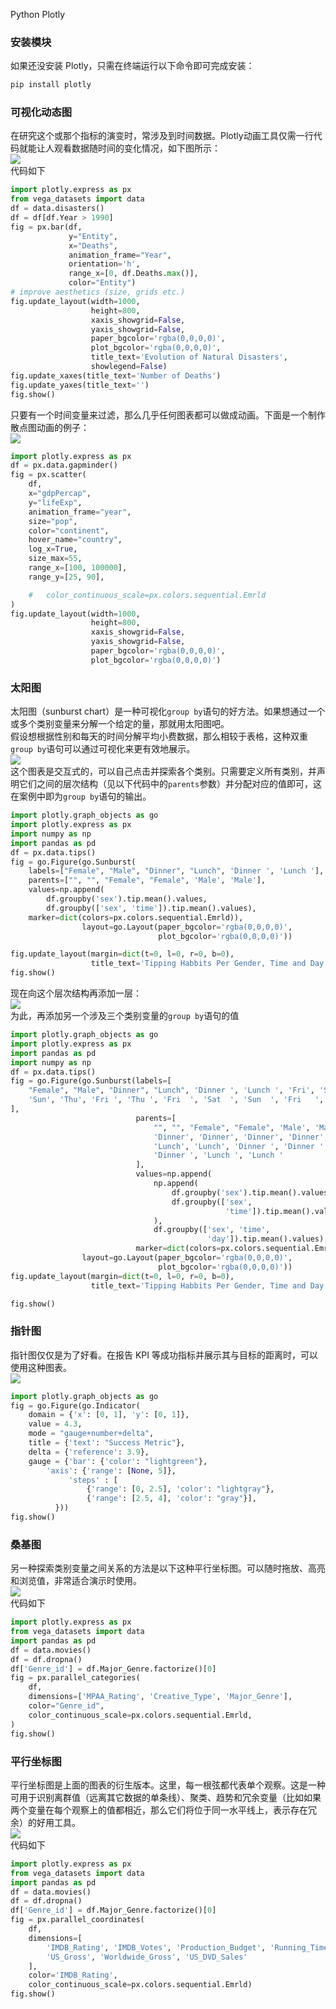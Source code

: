 Python Plotly
<a name="Pk2IO"></a>
### 安装模块
如果还没安装 Plotly，只需在终端运行以下命令即可完成安装：
```bash
pip install plotly
```
<a name="pH95m"></a>
### 可视化动态图
在研究这个或那个指标的演变时，常涉及到时间数据。Plotly动画工具仅需一行代码就能让人观看数据随时间的变化情况，如下图所示：<br />![](./img/1645080505371-a65e0026-88ab-4bfd-8048-d4c18222f60c.gif)<br />代码如下
```python
import plotly.express as px
from vega_datasets import data
df = data.disasters()
df = df[df.Year > 1990]
fig = px.bar(df,
             y="Entity",
             x="Deaths",
             animation_frame="Year",
             orientation='h',
             range_x=[0, df.Deaths.max()],
             color="Entity")
# improve aesthetics (size, grids etc.)
fig.update_layout(width=1000,
                  height=800,
                  xaxis_showgrid=False,
                  yaxis_showgrid=False,
                  paper_bgcolor='rgba(0,0,0,0)',
                  plot_bgcolor='rgba(0,0,0,0)',
                  title_text='Evolution of Natural Disasters',
                  showlegend=False)
fig.update_xaxes(title_text='Number of Deaths')
fig.update_yaxes(title_text='')
fig.show()
```
只要有一个时间变量来过滤，那么几乎任何图表都可以做成动画。下面是一个制作散点图动画的例子：<br />![](./img/1645080505076-69fb7870-584a-49fd-aa34-3575b7140541.gif)
```python
import plotly.express as px
df = px.data.gapminder()
fig = px.scatter(
    df,
    x="gdpPercap",
    y="lifeExp",
    animation_frame="year",
    size="pop",
    color="continent",
    hover_name="country",
    log_x=True,
    size_max=55,
    range_x=[100, 100000],
    range_y=[25, 90],

    #   color_continuous_scale=px.colors.sequential.Emrld
)
fig.update_layout(width=1000,
                  height=800,
                  xaxis_showgrid=False,
                  yaxis_showgrid=False,
                  paper_bgcolor='rgba(0,0,0,0)',
                  plot_bgcolor='rgba(0,0,0,0)')
```
<a name="urRyE"></a>
### 太阳图
太阳图（sunburst chart）是一种可视化`group by`语句的好方法。如果想通过一个或多个类别变量来分解一个给定的量，那就用太阳图吧。<br />假设想根据性别和每天的时间分解平均小费数据，那么相较于表格，这种双重`group by`语句可以通过可视化来更有效地展示。<br />![](./img/1645080505356-1b5a215c-c386-4fbf-b6e1-2a695581e14a.gif)<br />这个图表是交互式的，可以自己点击并探索各个类别。只需要定义所有类别，并声明它们之间的层次结构（见以下代码中的`parents`参数）并分配对应的值即可，这在案例中即为`group by`语句的输出。
```python
import plotly.graph_objects as go
import plotly.express as px
import numpy as np
import pandas as pd
df = px.data.tips()
fig = go.Figure(go.Sunburst(
    labels=["Female", "Male", "Dinner", "Lunch", 'Dinner ', 'Lunch '],
    parents=["", "", "Female", "Female", 'Male', 'Male'],
    values=np.append(
        df.groupby('sex').tip.mean().values,
        df.groupby(['sex', 'time']).tip.mean().values),
    marker=dict(colors=px.colors.sequential.Emrld)),
                layout=go.Layout(paper_bgcolor='rgba(0,0,0,0)',
                                 plot_bgcolor='rgba(0,0,0,0)'))

fig.update_layout(margin=dict(t=0, l=0, r=0, b=0),
                  title_text='Tipping Habbits Per Gender, Time and Day')
fig.show()
```
现在向这个层次结构再添加一层：<br />![](./img/1645080505136-8c7377af-9a81-49bf-bc2c-629d8a277082.gif)<br />为此，再添加另一个涉及三个类别变量的`group by`语句的值
```python
import plotly.graph_objects as go
import plotly.express as px
import pandas as pd
import numpy as np
df = px.data.tips()
fig = go.Figure(go.Sunburst(labels=[
    "Female", "Male", "Dinner", "Lunch", 'Dinner ', 'Lunch ', 'Fri', 'Sat',
    'Sun', 'Thu', 'Fri ', 'Thu ', 'Fri  ', 'Sat  ', 'Sun  ', 'Fri   ', 'Thu   '
],
                            parents=[
                                "", "", "Female", "Female", 'Male', 'Male',
                                'Dinner', 'Dinner', 'Dinner', 'Dinner',
                                'Lunch', 'Lunch', 'Dinner ', 'Dinner ',
                                'Dinner ', 'Lunch ', 'Lunch '
                            ],
                            values=np.append(
                                np.append(
                                    df.groupby('sex').tip.mean().values,
                                    df.groupby(['sex',
                                                'time']).tip.mean().values,
                                ),
                                df.groupby(['sex', 'time',
                                            'day']).tip.mean().values),
                            marker=dict(colors=px.colors.sequential.Emrld)),
                layout=go.Layout(paper_bgcolor='rgba(0,0,0,0)',
                                 plot_bgcolor='rgba(0,0,0,0)'))
fig.update_layout(margin=dict(t=0, l=0, r=0, b=0),
                  title_text='Tipping Habbits Per Gender, Time and Day')

fig.show()
```
<a name="vyS6i"></a>
### 指针图
指针图仅仅是为了好看。在报告 KPI 等成功指标并展示其与目标的距离时，可以使用这种图表。<br />![](./img/1645080505064-13cf5adc-5119-496b-b785-d2f7785d8f15.webp)
```python
import plotly.graph_objects as go
fig = go.Figure(go.Indicator(
    domain = {'x': [0, 1], 'y': [0, 1]},
    value = 4.3,
    mode = "gauge+number+delta",
    title = {'text': "Success Metric"},
    delta = {'reference': 3.9},
    gauge = {'bar': {'color': "lightgreen"},
        'axis': {'range': [None, 5]},
             'steps' : [
                 {'range': [0, 2.5], 'color': "lightgray"},
                 {'range': [2.5, 4], 'color': "gray"}],
          }))
fig.show()
```
<a name="wLhMp"></a>
### 桑基图
另一种探索类别变量之间关系的方法是以下这种平行坐标图。可以随时拖放、高亮和浏览值，非常适合演示时使用。<br />![](./img/1645080505775-97090400-6ace-4c87-89a0-fbd0c1e48a13.gif)<br />代码如下
```python
import plotly.express as px
from vega_datasets import data
import pandas as pd
df = data.movies()
df = df.dropna()
df['Genre_id'] = df.Major_Genre.factorize()[0]
fig = px.parallel_categories(
    df,
    dimensions=['MPAA_Rating', 'Creative_Type', 'Major_Genre'],
    color="Genre_id",
    color_continuous_scale=px.colors.sequential.Emrld,
)
fig.show()
```
<a name="ErJvX"></a>
### 平行坐标图
平行坐标图是上面的图表的衍生版本。这里，每一根弦都代表单个观察。这是一种可用于识别离群值（远离其它数据的单条线）、聚类、趋势和冗余变量（比如如果两个变量在每个观察上的值都相近，那么它们将位于同一水平线上，表示存在冗余）的好用工具。<br />![](./img/1645080506066-8bf090b2-5cdc-41f6-93aa-de6a0cccf73f.gif)<br />代码如下
```python
import plotly.express as px
from vega_datasets import data
import pandas as pd
df = data.movies()
df = df.dropna()
df['Genre_id'] = df.Major_Genre.factorize()[0]
fig = px.parallel_coordinates(
    df,
    dimensions=[
        'IMDB_Rating', 'IMDB_Votes', 'Production_Budget', 'Running_Time_min',
        'US_Gross', 'Worldwide_Gross', 'US_DVD_Sales'
    ],
    color='IMDB_Rating',
    color_continuous_scale=px.colors.sequential.Emrld)
fig.show()
```

